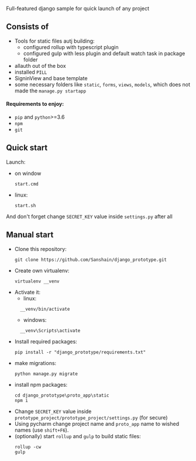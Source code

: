 Full-featured django sample for quick launch of any project

## Consists of

- Tools for static files autj building:
  - configured rollup with typescript plugin
  - configured gulp with less plugin and default watch task in package folder
- allauth out of the box
- installed `PILL`
- SigninView and base template
- some necessary folders like `static`, `forms`, `views`, `models`, which does not made the `manage.py startapp` 

#### Requirements to enjoy: 

- `pip` and `python`>=3.6
- `npm`
- `git`

## Quick start

Launch:
- on window
  ```
  start.cmd
  ```
- linux:
  ```
  start.sh
  ```
And don't forget change `SECRET_KEY` value inside `settings.py` after all

## Manual start
- Clone this repository:
  ```
  git clone https://github.com/Sanshain/django_prototype.git
  ```
- Create own virtualenv:
  ```
  virtualenv __venv
  ```
- Activate it:
  - linux:
  ```
    __venv/bin/activate
  ```
  - windows:
  ```
    __venv\Scripts\activate
  ```
- Install required packages:
  ```
  pip install -r "django_prototype/requirements.txt"
  ```
- make migrations:
  ```
  python manage.py migrate
  ```
- install npm packages:
  ```
  cd django_prototype\proto_app\static
  npm i
  ```
- Change `SECRET_KEY` value inside `prototype_project/prototype_project/settings.py` (for secure)
- Using pycharm change project name and `proto_app` name to wished names (use `shift+F6`). 
- (optionally) start `rollup` and `gulp` to build static files:
  ```
  rollup -cw
  gulp
  ```
  
  

